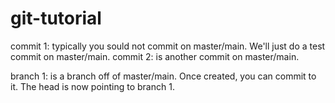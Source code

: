 # git-tutorial
commit 1: typically you sould not commit on master/main. We'll just do a test commit on master/main.
commit 2: is another commit on master/main.

branch 1: is a branch off of master/main. Once created, you can commit to it. The head is now pointing to branch 1.